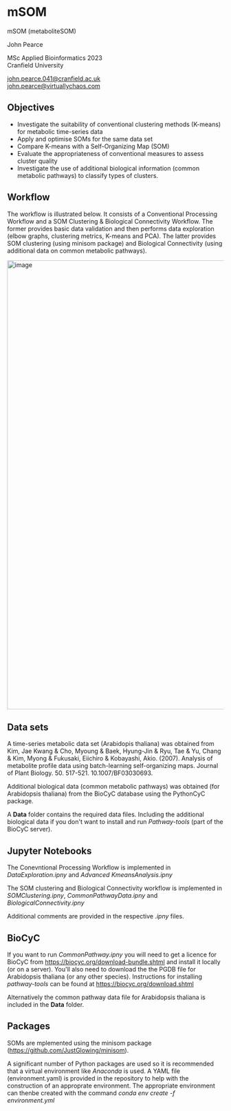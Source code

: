 # mSOM
mSOM (metaboliteSOM)

John Pearce

MSc Applied Bioinformatics 2023  
Cranfield University

john.pearce.041@cranfield.ac.uk  
john.pearce@virtuallychaos.com  

## Objectives
* Investigate the suitability of conventional clustering methods (K-means) for metabolic time-series data
* Apply and optimise SOMs for the same data set
* Compare K-means with a Self-Organizing Map (SOM)
* Evaluate the appropriateness of conventional measures to assess cluster quality
* Investigate the use of additional biological information (common metabolic pathways) to classify types of clusters.

## Workflow
The workflow is illustrated below. It consists of a Conventional Processing Workflow and a SOM Clustering & Biological Connectivity Workflow. The former provides basic data validation and then performs data exploration (elbow graphs, clustering metrics, K-means and PCA). The latter provides SOM clustering (using minisom package) and Biological Connectivity (using additional data on common metabolic pathways).

<img width="1041" alt="image" src="https://github.com/jp-cranfield/mSOM/assets/127055199/7b5bdee6-9150-4964-85e7-27c7e1055d26">

## Data sets
A time-series metabolic data set (Arabidopis thaliana) was obtained from Kim, Jae Kwang & Cho, Myoung & Baek, Hyung-Jin & Ryu, Tae & Yu, Chang & Kim, Myong & Fukusaki, Eiichiro & Kobayashi, Akio. (2007). Analysis of metabolite profile data using batch-learning self-organizing maps. Journal of Plant Biology. 50. 517-521. 10.1007/BF03030693. 

Additional biological data (common metabolic pathways) was obtained (for Arabidopsis thaliana) from the BioCyC database using the PythonCyC package.

A **Data** folder contains the required data files. Including the additional biological data if you don't want to install and run _Pathway-tools_ (part of the BioCyC server).

## Jupyter Notebooks
The Conevntional Processing Workflow is implemented in _DataExploration.ipny_ and _Advanced KmeansAnalysis.ipny_

The SOM clustering and Biological Connectivity workflow is implemented in _SOMClustering.ipny_, _CommonPathwayData.ipny_ and _BiologicalConnectivity.ipny_

Additional comments are provided in the respective _.ipny_ files.

## BioCyC
If you want to run _CommonPathway.ipny_ you will need to get a licence for BioCyC from https://biocyc.org/download-bundle.shtml and install it locally (or on a server). You'll also need to download the the PGDB file for Arabidopsis thaliana (or any other species). Instructions for installing _pathway-tools_ can be found at https://biocyc.org/download.shtml

Alternatively the common pathway data file for Arabidopsis thaliana is included in the **Data** folder.

## Packages
SOMs are mplemented using the minisom package (https://github.com/JustGlowing/minisom).

A significant number of Python packages are used so it is recommended that a virtual environment like _Anaconda_ is used. A YAML file (environment.yaml) is provided in the repository to help with the construction of an approprate environment. The appropriate environment can thenbe created with the command _conda env create -f environment.yml_




